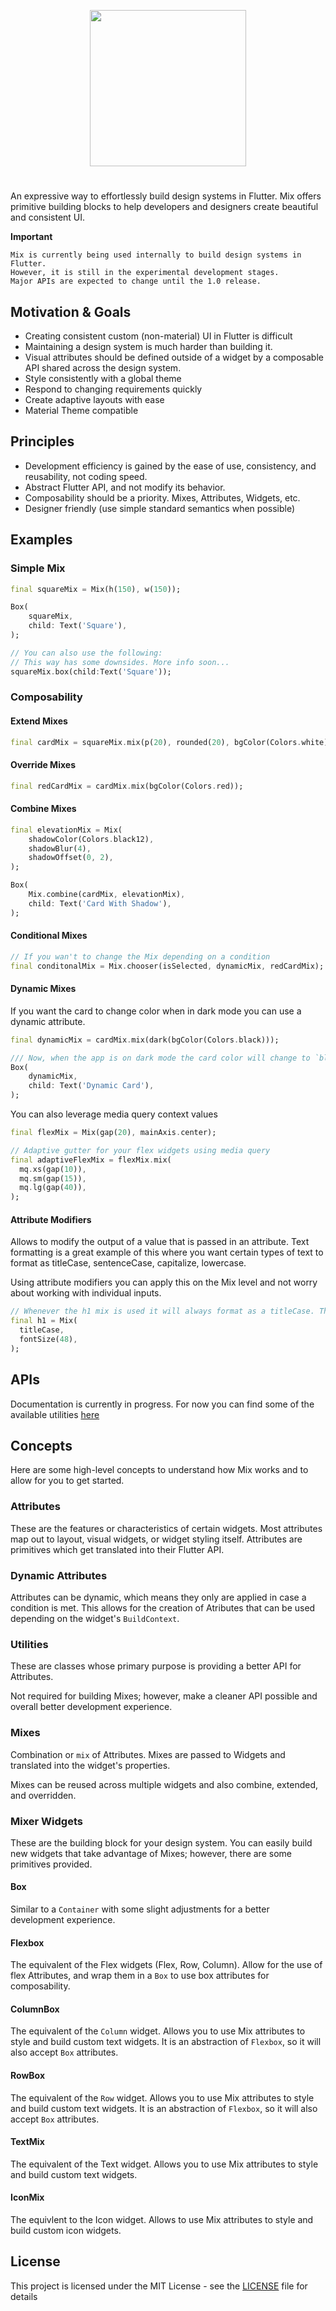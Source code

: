 <p align="center">
  <img width="250" src="https://raw.githubusercontent.com/leoafarias/mix/main/assets/logo.png">
</p>

#

An expressive way to effortlessly build design systems in Flutter. Mix offers primitive building blocks to help developers and designers create beautiful and consistent UI.

**Important**

```text
Mix is currently being used internally to build design systems in Flutter.
However, it is still in the experimental development stages.
Major APIs are expected to change until the 1.0 release.
```

## Motivation & Goals

- Creating consistent custom (non-material) UI in Flutter is difficult
- Maintaining a design system is much harder than building it.
- Visual attributes should be defined outside of a widget by a composable API shared across the design system.
- Style consistently with a global theme
- Respond to changing requirements quickly
- Create adaptive layouts with ease
- Material Theme compatible

## Principles

- Development efficiency is gained by the ease of use, consistency, and reusability, not coding speed.
- Abstract Flutter API, and not modify its behavior.
- Composability should be a priority. Mixes, Attributes, Widgets, etc.
- Designer friendly (use simple standard semantics when possible)

## Examples

### Simple Mix

```dart
final squareMix = Mix(h(150), w(150));

Box(
    squareMix,
    child: Text('Square'),
);

// You can also use the following:
// This way has some downsides. More info soon...
squareMix.box(child:Text('Square'));
```

### Composability

#### Extend Mixes

```dart
final cardMix = squareMix.mix(p(20), rounded(20), bgColor(Colors.white));
```

#### Override Mixes

```dart
final redCardMix = cardMix.mix(bgColor(Colors.red));
```

#### Combine Mixes

```dart
final elevationMix = Mix(
    shadowColor(Colors.black12),
    shadowBlur(4),
    shadowOffset(0, 2),
);

Box(
    Mix.combine(cardMix, elevationMix),
    child: Text('Card With Shadow'),
);
```

#### Conditional Mixes

```dart
// If you wan't to change the Mix depending on a condition
final conditonalMix = Mix.chooser(isSelected, dynamicMix, redCardMix);
```

#### Dynamic Mixes

If you want the card to change color when in dark mode you can use a dynamic attribute.

```dart
final dynamicMix = cardMix.mix(dark(bgColor(Colors.black)));

/// Now, when the app is on dark mode the card color will change to `black`.
Box(
    dynamicMix,
    child: Text('Dynamic Card'),
);

```

You can also leverage media query context values

```dart
final flexMix = Mix(gap(20), mainAxis.center);

// Adaptive gutter for your flex widgets using media query
final adaptiveFlexMix = flexMix.mix(
  mq.xs(gap(10)),
  mq.sm(gap(15)),
  mq.lg(gap(40)),
);
```

#### Attribute Modifiers

Allows to modify the output of a value that is passed in an attribute. Text formatting is a great example of this where you want certain types of text to format as titleCase, sentenceCase, capitalize, lowercase.

Using attribute modifiers you can apply this on the Mix level and not worry about working with individual inputs.

```dart
// Whenever the h1 mix is used it will always format as a titleCase. The content "This is the headline" will become "This Is The Headline" when used within a TextMix widget.
final h1 = Mix(
  titleCase,
  fontSize(48),
);
```

## APIs

Documentation is currently in progress. For now you can find some of the available utilities [here](https://github.com/leoafarias/mix/blob/main/lib/src/attributes/utilities.dart)

## Concepts

Here are some high-level concepts to understand how Mix works and to allow for you to get started.

### Attributes

These are the features or characteristics of certain widgets. Most attributes map out to layout, visual widgets, or widget styling itself. Attributes are primitives which get translated into their Flutter API.

### Dynamic Attributes

Attributes can be dynamic, which means they only are applied in case a condition is met. This allows for the creation of Atributes that can be used depending on the widget's `BuildContext`.

### Utilities

These are classes whose primary purpose is providing a better API for Attributes.

Not required for building Mixes; however, make a cleaner API possible and overall better development experience.

### Mixes

Combination or `mix` of Attributes. Mixes are passed to Widgets and translated into the widget's properties.

Mixes can be reused across multiple widgets and also combine, extended, and overridden.

### Mixer Widgets

These are the building block for your design system. You can easily build new widgets that take advantage of Mixes; however, there are some primitives provided.

#### Box

Similar to a `Container` with some slight adjustments for a better development experience.

#### Flexbox

The equivalent of the Flex widgets (Flex, Row, Column). Allow for the use of flex Attributes, and wrap them in a `Box` to use box attributes for composability.

#### ColumnBox

The equivalent of the `Column` widget. Allows you to use Mix attributes to style and build custom text widgets. It is an abstraction of `Flexbox`, so it will also accept `Box` attributes.

#### RowBox

The equivalent of the `Row` widget. Allows you to use Mix attributes to style and build custom text widgets. It is an abstraction of `Flexbox`, so it will also accept `Box` attributes.

#### TextMix

The equivalent of the Text widget. Allows you to use Mix attributes to style and build custom text widgets.

#### IconMix

The equivlent to the Icon widget. Allows to use Mix attributes to style and build custom icon widgets.

## License

This project is licensed under the MIT License - see the [LICENSE](LICENSE) file for details
